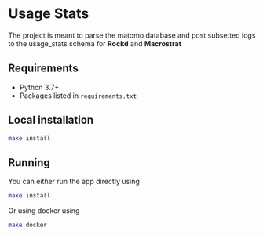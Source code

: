 # Usage Stats

The project is meant to parse the matomo database and post subsetted logs to the usage_stats schema for **Rockd** and **Macrostrat**

## Requirements

- Python 3.7+
- Packages listed in `requirements.txt`

## Local installation

   ```bash
   make install
   ```

## Running
You can either run the app directly using

   ```bash
   make install
   ```

Or using docker using
   
   ```bash
   make docker
   ```